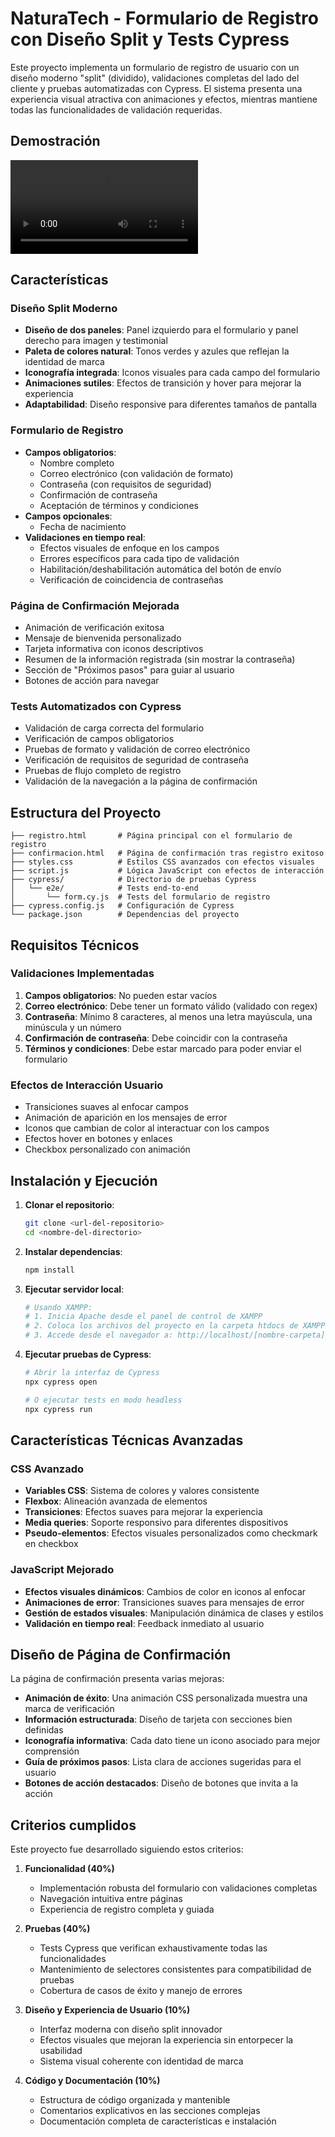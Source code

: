 # NaturaTech - Formulario de Registro con Diseño Split y Tests Cypress

Este proyecto implementa un formulario de registro de usuario con un diseño moderno "split" (dividido), validaciones completas del lado del cliente y pruebas automatizadas con Cypress. El sistema presenta una experiencia visual atractiva con animaciones y efectos, mientras mantiene todas las funcionalidades de validación requeridas.

## Demostración

![Captura del formulario NaturaTech](TestCypress.mp4)


## Características

### Diseño Split Moderno
- **Diseño de dos paneles**: Panel izquierdo para el formulario y panel derecho para imagen y testimonial
- **Paleta de colores natural**: Tonos verdes y azules que reflejan la identidad de marca
- **Iconografía integrada**: Iconos visuales para cada campo del formulario
- **Animaciones sutiles**: Efectos de transición y hover para mejorar la experiencia
- **Adaptabilidad**: Diseño responsive para diferentes tamaños de pantalla

### Formulario de Registro
- **Campos obligatorios**:
  - Nombre completo
  - Correo electrónico (con validación de formato)
  - Contraseña (con requisitos de seguridad)
  - Confirmación de contraseña
  - Aceptación de términos y condiciones
- **Campos opcionales**:
  - Fecha de nacimiento
- **Validaciones en tiempo real**:
  - Efectos visuales de enfoque en los campos
  - Errores específicos para cada tipo de validación
  - Habilitación/deshabilitación automática del botón de envío
  - Verificación de coincidencia de contraseñas

### Página de Confirmación Mejorada
- Animación de verificación exitosa
- Mensaje de bienvenida personalizado
- Tarjeta informativa con iconos descriptivos
- Resumen de la información registrada (sin mostrar la contraseña)
- Sección de "Próximos pasos" para guiar al usuario
- Botones de acción para navegar

### Tests Automatizados con Cypress
- Validación de carga correcta del formulario
- Verificación de campos obligatorios
- Pruebas de formato y validación de correo electrónico
- Verificación de requisitos de seguridad de contraseña
- Pruebas de flujo completo de registro
- Validación de la navegación a la página de confirmación

## Estructura del Proyecto

```
├── registro.html       # Página principal con el formulario de registro
├── confirmacion.html   # Página de confirmación tras registro exitoso
├── styles.css          # Estilos CSS avanzados con efectos visuales
├── script.js           # Lógica JavaScript con efectos de interacción
├── cypress/            # Directorio de pruebas Cypress
│   └── e2e/            # Tests end-to-end
│       └── form.cy.js  # Tests del formulario de registro
├── cypress.config.js   # Configuración de Cypress
└── package.json        # Dependencias del proyecto
```

## Requisitos Técnicos

### Validaciones Implementadas
1. **Campos obligatorios**: No pueden estar vacíos
2. **Correo electrónico**: Debe tener un formato válido (validado con regex)
3. **Contraseña**: Mínimo 8 caracteres, al menos una letra mayúscula, una minúscula y un número
4. **Confirmación de contraseña**: Debe coincidir con la contraseña
5. **Términos y condiciones**: Debe estar marcado para poder enviar el formulario

### Efectos de Interacción Usuario
- Transiciones suaves al enfocar campos
- Animación de aparición en los mensajes de error
- Iconos que cambian de color al interactuar con los campos
- Efectos hover en botones y enlaces
- Checkbox personalizado con animación

## Instalación y Ejecución

1. **Clonar el repositorio**:
   ```bash
   git clone <url-del-repositorio>
   cd <nombre-del-directorio>
   ```

2. **Instalar dependencias**:
   ```bash
   npm install
   ```

3. **Ejecutar servidor local**:
   ```bash
   # Usando XAMPP:
   # 1. Inicia Apache desde el panel de control de XAMPP
   # 2. Coloca los archivos del proyecto en la carpeta htdocs de XAMPP
   # 3. Accede desde el navegador a: http://localhost/[nombre-carpeta]/registro.html
   ```

4. **Ejecutar pruebas de Cypress**:
   ```bash
   # Abrir la interfaz de Cypress
   npx cypress open
   
   # O ejecutar tests en modo headless
   npx cypress run
   ```

## Características Técnicas Avanzadas

### CSS Avanzado
- **Variables CSS**: Sistema de colores y valores consistente
- **Flexbox**: Alineación avanzada de elementos
- **Transiciones**: Efectos suaves para mejorar la experiencia
- **Media queries**: Soporte responsivo para diferentes dispositivos
- **Pseudo-elementos**: Efectos visuales personalizados como checkmark en checkbox

### JavaScript Mejorado
- **Efectos visuales dinámicos**: Cambios de color en iconos al enfocar
- **Animaciones de error**: Transiciones suaves para mensajes de error
- **Gestión de estados visuales**: Manipulación dinámica de clases y estilos
- **Validación en tiempo real**: Feedback inmediato al usuario

## Diseño de Página de Confirmación

La página de confirmación presenta varias mejoras:
- **Animación de éxito**: Una animación CSS personalizada muestra una marca de verificación
- **Información estructurada**: Diseño de tarjeta con secciones bien definidas
- **Iconografía informativa**: Cada dato tiene un icono asociado para mejor comprensión
- **Guía de próximos pasos**: Lista clara de acciones sugeridas para el usuario
- **Botones de acción destacados**: Diseño de botones que invita a la acción

## Criterios cumplidos

Este proyecto fue desarrollado siguiendo estos criterios:

1. **Funcionalidad (40%)**
   - Implementación robusta del formulario con validaciones completas
   - Navegación intuitiva entre páginas
   - Experiencia de registro completa y guiada

2. **Pruebas (40%)**
   - Tests Cypress que verifican exhaustivamente todas las funcionalidades
   - Mantenimiento de selectores consistentes para compatibilidad de pruebas
   - Cobertura de casos de éxito y manejo de errores

3. **Diseño y Experiencia de Usuario (10%)**
   - Interfaz moderna con diseño split innovador
   - Efectos visuales que mejoran la experiencia sin entorpecer la usabilidad
   - Sistema visual coherente con identidad de marca

4. **Código y Documentación (10%)**
   - Estructura de código organizada y mantenible
   - Comentarios explicativos en las secciones complejas
   - Documentación completa de características e instalación
